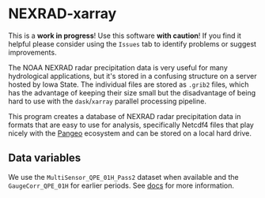 # NEXRAD-xarray

This is a **work in progress**!
Use this software **with caution**!
If you find it helpful please consider using the `Issues` tab to identify problems or suggest improvements.

The NOAA NEXRAD radar precipitation data is very useful for many hydrological applications, but it's stored in a confusing structure on a server hosted by Iowa State.
The individual files are stored as `.grib2` files, which has the advantage of keeping their size small but the disadvantage of being hard to use with the `dask`/`xarray` parallel processing pipeline.

This program creates a database of NEXRAD radar precipitation data in formats that are easy to use for analysis, specifically Netcdf4 files that play nicely with the [Pangeo](https://pangeo.io/) ecosystem and can be stored on a local hard drive.

## Data variables

We use the `MultiSensor_QPE_01H_Pass2` dataset when available and the `GaugeCorr_QPE_01H` for earlier periods.
See [docs](./doc/) for more information.
